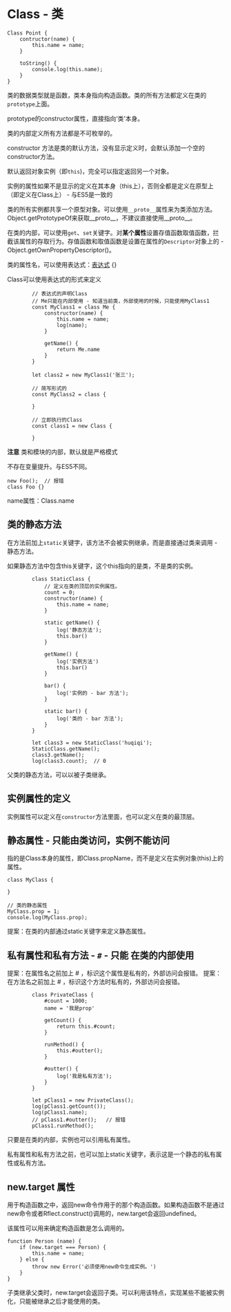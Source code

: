 # Class - 类
```
Class Point {
    contructor(name) {
        this.name = name;
    }

    toString() {
        console.log(this.name);
    }
}

```

类的数据类型就是函数，类本身指向构造函数。类的所有方法都定义在类的`prototype`上面。

prototype的constructor属性，直接指向‘类’本身。

类的内部定义所有方法都是不可枚举的。

constructor 方法是类的默认方法，没有显示定义时，会默认添加一个空的constructor方法。

默认返回对象实例（即`this`)，完全可以指定返回另一个对象。

实例的属性如果不是显示的定义在其本身（this上），否则全都是定义在原型上（即定义在Class上） - 与ES5是一致的

类的所有实例都共享一个原型对象。可以使用`__proto__`属性来为类添加方法。Object.getPrototypeOf来获取__proto__，不建议直接使用__proto__。

在类的内部，可以使用`get`、`set`关键字。对**某个属性**设置存值函数取值函数，拦截该属性的存取行为。存值函数和取值函数是设置在属性的`Descriptor`对象上的 - Object.getOwnPropertyDescriptor()。

类的属性名，可以使用表达式：[表达式]() {}

Class可以使用表达式的形式来定义
```
        // 表达式的声明Class
        // Me只能在内部使用 - 知道当前类，外部使用的时候，只能使用MyClass1
        const MyClass1 = class Me {
            constructor(name) {
                this.name = name;
                log(name);
            }

            getName() {
                return Me.name
            }
        }

        let class2 = new MyClass1('张三');

        // 简写形式的
        const MyClass2 = class {

        }

        // 立即执行的Class
        const class1 = new Class {

        }
```

**注意**
类和模块的内部，默认就是严格模式

不存在变量提升。与ES5不同。
```
new Foo();  // 报错
class Foo {}
```

name属性：Class.name

## 类的静态方法

在方法前加上`static`关键字，该方法不会被实例继承，而是直接通过类来调用 - 静态方法。

如果静态方法中包含this关键字，这个this指向的是类，不是类的实例。

```
        class StaticClass {
            // 定义在类的顶层的实例属性。
            count = 0;
            constructor(name) {
                this.name = name;
            }

            static getName() {
                log('静态方法');
                this.bar()
            }

            getName() {
                log('实例方法')
                this.bar()
            }

            bar() {
                log('实例的 - bar 方法');
            }

            static bar() {
                log('类的 - bar 方法');
            }
        }

        let class3 = new StaticClass('huqiqi');
        StaticClass.getName();
        class3.getName();
        log(class3.count);  // 0
```

父类的静态方法，可以以被子类继承。

## 实例属性的定义
实例属性可以定义在`constructor`方法里面，也可以定义在类的最顶层。

## 静态属性 - 只能由类访问，实例不能访问
指的是Class本身的属性，即Class.propName，而不是定义在实例对象(this)上的属性。
```
class MyClass {

}

// 类的静态属性
MyClass.prop = 1;
console.log(MyClass.prop);
```

提案：在类的内部通过static关键字来定义静态属性。

## 私有属性和私有方法 - `#` - 只能 在类的内部使用
提案：在属性名之前加上 # ，标识这个属性是私有的，外部访问会报错。
提案：在方法名之前加上 # ，标识这个方法时私有的，外部访问会报错。

```
        class PrivateClass {
            #count = 1000;
            name = '我是prop'

            getCount() {
                return this.#count;
            }

            runMethod() {
                this.#outter();
            }

            #outter() {
                log('我是私有方法');
            }
        }

        let pClass1 = new PrivateClass();
        log(pClass1.getCount());
        log(pClass1.name);
        // pClass1.#outter();   // 报错
        pClass1.runMethod();
```
只要是在类的内部，实例也可以引用私有属性。

私有属性和私有方法之前，也可以加上static关键字，表示这是一个静态的私有属性或私有方法。


## new.target 属性
用于构造函数之中，返回new命令作用于的那个构造函数。如果构造函数不是通过new命令或者Rflect.construct()调用的，new.target会返回undefined。

该属性可以用来确定构造函数是怎么调用的。

```
function Person (name) {
    if (new.target === Person) {
        this.name = name;
    } else {
        throw new Error('必须使用new命令生成实例。')
    }
}
```

子类继承父类时，new.target会返回子类。可以利用该特点，实现某些不能被实例化，只能被继承之后才能使用的类。
